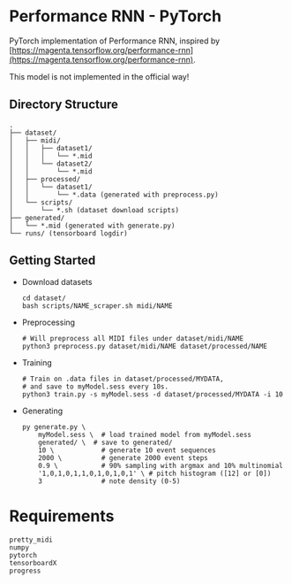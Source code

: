 # Performance RNN - PyTorch

PyTorch implementation of Performance RNN, inspired by
[https://magenta.tensorflow.org/performance-rnn](https://magenta.tensorflow.org/performance-rnn).

This model is not implemented in the official way!


## Directory Structure

```
.
├── dataset/
│   ├── midi/
│   │   ├── dataset1/
│   │   │   └── *.mid
│   │   └── dataset2/
│   │       └── *.mid
│   ├── processed/
│   │   └── dataset1/
│   │       └── *.data (generated with preprocess.py)
│   └── scripts/
│       └── *.sh (dataset download scripts)
├── generated/
│   └── *.mid (generated with generate.py)
└── runs/ (tensorboard logdir)
```


## Getting Started

- Download datasets
    ```
    cd dataset/
    bash scripts/NAME_scraper.sh midi/NAME
    ```

- Preprocessing
    ```shell
    # Will preprocess all MIDI files under dataset/midi/NAME
    python3 preprocess.py dataset/midi/NAME dataset/processed/NAME
    ```

- Training
    ```shell
    # Train on .data files in dataset/processed/MYDATA,
    # and save to myModel.sess every 10s.
    python3 train.py -s myModel.sess -d dataset/processed/MYDATA -i 10
    ```

- Generating
    ```shell
    py generate.py \
        myModel.sess \  # load trained model from myModel.sess
        generated/ \  # save to generated/
        10 \            # generate 10 event sequences
        2000 \          # generate 2000 event steps
        0.9 \           # 90% sampling with argmax and 10% multinomial
        '1,0,1,0,1,1,0,1,0,1,0,1' \ # pitch histogram ([12] or [0])
        3               # note density (0-5)
    ```

# Requirements

```
pretty_midi
numpy
pytorch
tensorboardX
progress
```
